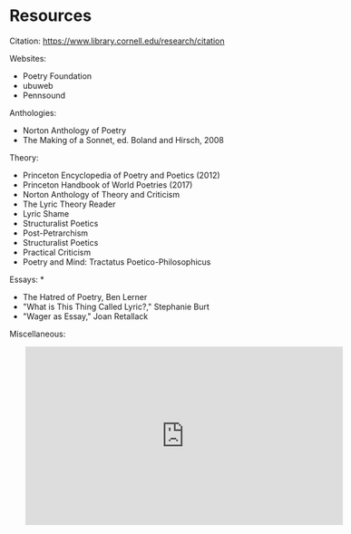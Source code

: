 # Resources

Citation:
https://www.library.cornell.edu/research/citation

Websites:  
* Poetry Foundation
* ubuweb  
* Pennsound  

Anthologies:
* Norton Anthology of Poetry
* The Making of a Sonnet, ed. Boland and Hirsch, 2008


Theory:
* Princeton Encyclopedia of Poetry and Poetics (2012)
* Princeton Handbook of World Poetries (2017)
* Norton Anthology of Theory and Criticism
* The Lyric Theory Reader
* Lyric Shame
* Structuralist Poetics
* Post-Petrarchism
* Structuralist Poetics
* Practical Criticism
* Poetry and Mind: Tractatus Poetico-Philosophicus

Essays:
*
* The Hatred of Poetry, Ben Lerner
* "What is This Thing Called Lyric?," Stephanie Burt
* "Wager as Essay," Joan Retallack


Miscellaneous:
<div style="margin-left:2em">
<iframe width="560" height="315" src="https://www.youtube.com/embed/wUTaNQWjNy8" frameborder="0" allow="accelerometer; autoplay; encrypted-media; gyroscope; picture-in-picture" allowfullscreen></iframe>
</div>
